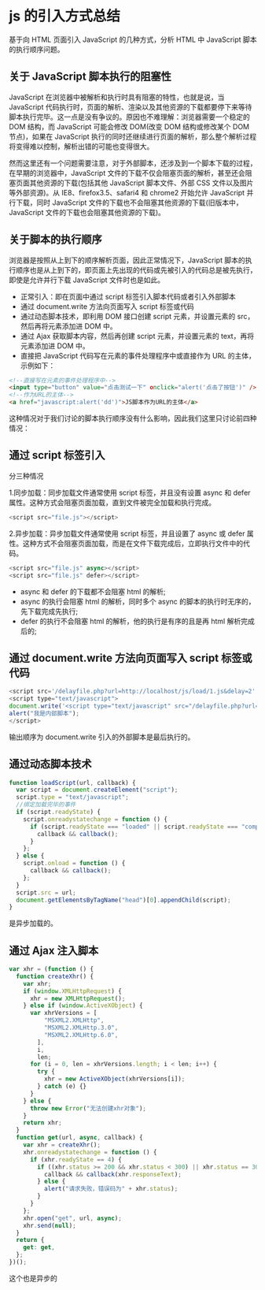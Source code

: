 # js 的引入方式总结

基于向 HTML 页面引入 JavaScript 的几种方式，分析 HTML 中 JavaScript 脚本的执行顺序问题。

## 关于 JavaScript 脚本执行的阻塞性

JavaScript 在浏览器中被解析和执行时具有阻塞的特性，也就是说，当 JavaScript 代码执行时，页面的解析、渲染以及其他资源的下载都要停下来等待脚本执行完毕。这一点是没有争议的。原因也不难理解：浏览器需要一个稳定的 DOM 结构，而 JavaScript 可能会修改 DOM(改变 DOM 结构或修改某个 DOM 节点)，如果在 JavaScript 执行的同时还继续进行页面的解析，那么整个解析过程将变得难以控制，解析出错的可能也变得很大。

然而这里还有一个问题需要注意，对于外部脚本，还涉及到一个脚本下载的过程，在早期的浏览器中，JavaScript 文件的下载不仅会阻塞页面的解析，甚至还会阻塞页面其他资源的下载(包括其他 JavaScript 脚本文件、外部 CSS 文件以及图片等外部资源)。从 IE8、firefox3.5、safari4 和 chrome2 开始允许 JavaScript 并行下载，同时 JavaScript 文件的下载也不会阻塞其他资源的下载(旧版本中，JavaScript 文件的下载也会阻塞其他资源的下载)。

## 关于脚本的执行顺序

浏览器是按照从上到下的顺序解析页面，因此正常情况下，JavaScript 脚本的执行顺序也是从上到下的，即页面上先出现的代码或先被引入的代码总是被先执行，即使是允许并行下载 JavaScript 文件时也是如此。

- 正常引入：即在页面中通过 script 标签引入脚本代码或者引入外部脚本
- 通过 document.write 方法向页面写入 script 标签或代码
- 通过动态脚本技术，即利用 DOM 接口创建 script 元素，并设置元素的 src，然后再将元素添加进 DOM 中。
- 通过 Ajax 获取脚本内容，然后再创建 script 元素，并设置元素的 text，再将元素添加进 DOM 中。
- 直接把 JavaScript 代码写在元素的事件处理程序中或直接作为 URL 的主体，示例如下：

```html
<!--直接写在元素的事件处理程序中-->
<input type="button" value="点击测试一下" οnclick="alert('点击了按钮')" />
<!--作为URL的主体-->
<a href="javascript:alert('dd')">JS脚本作为URL的主体</a>
```

这种情况对于我们讨论的脚本执行顺序没有什么影响，因此我们这里只讨论前四种情况：

## 通过 script 标签引入

分三种情况

1.同步加载：同步加载文件通常使用 script 标签，并且没有设置 async 和 defer 属性。这种方式会阻塞页面加载，直到文件被完全加载和执行完成。

```js
<script src="file.js"></script>
```

2.异步加载：异步加载文件通常使用 script 标签，并且设置了 async 或 defer 属性。这种方式不会阻塞页面加载，而是在文件下载完成后，立即执行文件中的代码。

```js
<script src="file.js" async></script>
<script src="file.js" defer></script>
```

- async 和 defer 的下载都不会阻塞 html 的解析;
- async 的执行会阻塞 html 的解析，同时多个 async 的脚本的执行时无序的，先下载完成先执行;
- defer 的执行不会阻塞 html 的解析，他的执行是有序的且是再 html 解析完成后的;

## 通过 document.write 方法向页面写入 script 标签或代码

```js
<script src='/delayfile.php?url=http://localhost/js/load/1.js&delay=2' type='text/javascript'></script>
<script type="text/javascript">
document.write('<script type="text/javascript" src="/delayfile.php?url=http://localhost/js/load/2.js"><\/script>');
alert("我是内部脚本");
</script>
```

输出顺序为 document.write 引入的外部脚本是最后执行的。

## 通过动态脚本技术

```js
function loadScript(url, callback) {
  var script = document.createElement("script");
  script.type = "text/javascript";
  //绑定加载完毕的事件
  if (script.readyState) {
    script.onreadystatechange = function () {
      if (script.readyState === "loaded" || script.readyState === "complete") {
        callback && callback();
      }
    };
  } else {
    script.onload = function () {
      callback && callback();
    };
  }
  script.src = url;
  document.getElementsByTagName("head")[0].appendChild(script);
}
```

是异步加载的。

## 通过 Ajax 注入脚本

```js
var xhr = (function () {
  function createXhr() {
    var xhr;
    if (window.XMLHttpRequest) {
      xhr = new XMLHttpRequest();
    } else if (window.ActiveXObject) {
      var xhrVersions = [
          "MSXML2.XMLHttp",
          "MSXML2.XMLHttp.3.0",
          "MSXML2.XMLHttp.6.0",
        ],
        i,
        len;
      for (i = 0, len = xhrVersions.length; i < len; i++) {
        try {
          xhr = new ActiveXObject(xhrVersions[i]);
        } catch (e) {}
      }
    } else {
      throw new Error("无法创建xhr对象");
    }
    return xhr;
  }
  function get(url, async, callback) {
    var xhr = createXhr();
    xhr.onreadystatechange = function () {
      if (xhr.readyState == 4) {
        if ((xhr.status >= 200 && xhr.status < 300) || xhr.status == 304) {
          callback && callback(xhr.responseText);
        } else {
          alert("请求失败，错误码为" + xhr.status);
        }
      }
    };
    xhr.open("get", url, async);
    xhr.send(null);
  }
  return {
    get: get,
  };
})();
```

这个也是异步的
